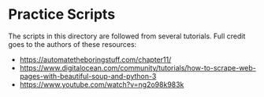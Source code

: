 # Practice Scripts

The scripts in this directory are followed from several tutorials. Full credit goes to the authors of these resources:

* https://automatetheboringstuff.com/chapter11/
* https://www.digitalocean.com/community/tutorials/how-to-scrape-web-pages-with-beautiful-soup-and-python-3
* https://www.youtube.com/watch?v=ng2o98k983k